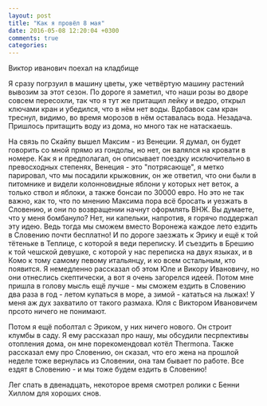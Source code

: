 ```yaml
---
layout: post
title: "Как я провёл 8 мая"
date: 2016-05-08 12:20:04 +0300
comments: true
categories: 
---
```



Виктор иванович поехал на кладбище

Я сразу погрзуил в машину цветы, уже четвёртую машину растений вывозим за этот сезон. По дороге я заметил, что наши розы во дворе совсем пересохли, так что я тут же притащил лейку и ведро, открыл ключами кран и убедился, что в нём нет воды. Вдобавок сам кран треснул, видимо, во время морозов в нём оставалась вода. Незадача. Пришлось притащить воду из дома, но много так не натаскаешь.





На связь по Скайпу вышел Максим - из Венеции. Я думал, он будет говорить со мной прямо из гондолы, но нет, он валялся на кровати в номере. Как я и предполагал, он описывает поездку исключительно в превосходных степенях, Венеция - это "потрясающе", я метко парировал, что мы посадили крыжовник, он же ответил, что они были в питомнике и видели колонновидные яблони у которых нет веток, а только ствол и яблоки, а также бонсаи по 30000 евро. Но это не так важно, как то, что по мнению Максима пора всё бросать и уезжать в Словению, и они по возвращении начнут оформлять ВНЖ. Вы думаете, что у меня бомбануло? Нет, ни капельки, напротив, я горячо поддержал эту идею. Ведь тогда мы сможем вместо Воронежа каждое лето ездить в Словению почти бесплатно! И по дороге заезжать к Эрику и ещё к той тётеньке в Теплице, с которой я веди переписку. И съездить в Брешию к той чешской девушке, с которой у нас переписка на двух языках, и в Комо к тому самому певому итальянцу, и ко всем остальным, кто появится. Я немедленно рассказал об этом Юле и Викору Ивановичу, но они отнеслись скептически, а вот я очень загорелся идеей. Потом мне пришла в голову мысль ещё лучше - мы сможем ездить в Словению два раза в год - летом купаться в море, а зимой - кататься на лыжах! У меня аж дух захватило от такого размаха. Юля с Виктором Ивановичем прсото ничего не понимают.

Потом я ещё поболтал с Эриком, у них ничего нового. Он строит клумбы в саду. Я ему рассказал про нашу, мы обсудили песрпективы отопления дома, он мне порекомендовал котёл Thermona. Также рассказал ему про Словению, он сказал, что его жена на прошлой неделе тоже вернулась из Словении, она там бывает по работе. Все ездят в Словению - и мы тоже будем ездить в Словению!

Лег спать в двенадцать, некоторое время смотрел ролики с Бенни Хиллом для хороших снов.